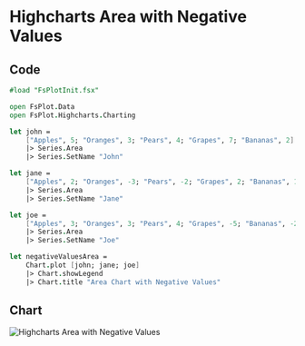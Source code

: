 Highcharts Area with Negative Values
====================================

Code
----

```fsharp
#load "FsPlotInit.fsx"

open FsPlot.Data
open FsPlot.Highcharts.Charting

let john =
    ["Apples", 5; "Oranges", 3; "Pears", 4; "Grapes", 7; "Bananas", 2]
    |> Series.Area
    |> Series.SetName "John"

let jane =
    ["Apples", 2; "Oranges", -3; "Pears", -2; "Grapes", 2; "Bananas", 1]
    |> Series.Area
    |> Series.SetName "Jane"

let joe =
    ["Apples", 3; "Oranges", 3; "Pears", 4; "Grapes", -5; "Bananas", -2]
    |> Series.Area
    |> Series.SetName "Joe"

let negativeValuesArea =
    Chart.plot [john; jane; joe]
    |> Chart.showLegend
    |> Chart.title "Area Chart with Negative Values"
```
Chart
-----

![Highcharts Area with Negative Values](https://raw.github.com/TahaHachana/FsPlot/master/screenshots/HighchartsNegativeValuesArea.PNG)